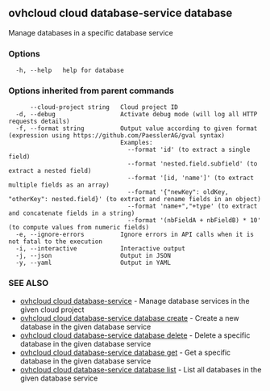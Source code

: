 ## ovhcloud cloud database-service database

Manage databases in a specific database service

### Options

```
  -h, --help   help for database
```

### Options inherited from parent commands

```
      --cloud-project string   Cloud project ID
  -d, --debug                  Activate debug mode (will log all HTTP requests details)
  -f, --format string          Output value according to given format (expression using https://github.com/PaesslerAG/gval syntax)
                               Examples:
                                 --format 'id' (to extract a single field)
                                 --format 'nested.field.subfield' (to extract a nested field)
                                 --format '[id, 'name']' (to extract multiple fields as an array)
                                 --format '{"newKey": oldKey, "otherKey": nested.field}' (to extract and rename fields in an object)
                                 --format 'name+","+type' (to extract and concatenate fields in a string)
                                 --format '(nbFieldA + nbFieldB) * 10' (to compute values from numeric fields)
  -e, --ignore-errors          Ignore errors in API calls when it is not fatal to the execution
  -i, --interactive            Interactive output
  -j, --json                   Output in JSON
  -y, --yaml                   Output in YAML
```

### SEE ALSO

* [ovhcloud cloud database-service](ovhcloud_cloud_database-service.md)	 - Manage database services in the given cloud project
* [ovhcloud cloud database-service database create](ovhcloud_cloud_database-service_database_create.md)	 - Create a new database in the given database service
* [ovhcloud cloud database-service database delete](ovhcloud_cloud_database-service_database_delete.md)	 - Delete a specific database in the given database service
* [ovhcloud cloud database-service database get](ovhcloud_cloud_database-service_database_get.md)	 - Get a specific database in the given database service
* [ovhcloud cloud database-service database list](ovhcloud_cloud_database-service_database_list.md)	 - List all databases in the given database service

